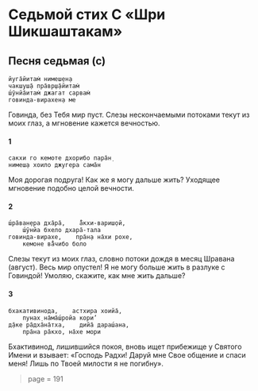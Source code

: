# Седьмой стих С «Шри Шикшаштакам»

## Песня седьмая (с)

    йуга̄йитам̇ нимеш̣ен̣а
    чакш̣уш̣а̄ пра̄вр̣ш̣а̄йитам̇
    ш́ӯнйа̄итам̇ джагат сарвам̇
    говинда-вирахен̣а ме

Говинда, без Тебя мир пуст. Слезы нескончаемыми потоками текут из моих глаз, а мгновение кажется вечностью.

#### 1

    сакхи го кемоте дхорибо пара̄н̣
    нимеш̣а хоило джугера сама̄н

Моя дорогая подруга! Как же я могу дальше жить? Уходящее мгновение подобно целой вечности.

#### 2

    ш́ра̄ван̣ера дха̄ра̄,    а̄̐кхи-вариш̣ой,
        ш́ӯнйа бхело дхара̄-тала
    говинда-вирахе,    пра̄н̣а на̄хи рохе,
        кемоне ва̄̐чибо боло

Слезы текут из моих глаз, словно потоки дождя в месяц Шравана (август). Весь мир опустел! Я не могу больше жить в разлуке с Говиндой! Умоляю, скажите, как мне жить дальше?

#### 3

    бхакативинода,    астхира хоийа̄,
        пунах̣ на̄ма̄ш́ройа кори’
    д̣а̄ке ра̄дха̄на̄тха,    дийа̄ дараш́ана,
        пра̄на ра̄кхо, на̄хе мори

Бхактивинод, лишившийся покоя, вновь ищет прибежище у Святого Имени и взывает: «Господь Радхи! Даруй мне Свое общение и спаси меня! Лишь по Твоей милости я не погибну».


> page = 191